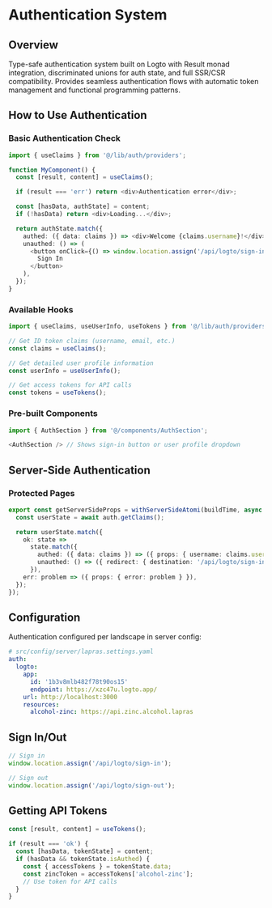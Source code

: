 # Authentication System

## Overview

Type-safe authentication system built on Logto with Result monad integration,
discriminated unions for auth state, and full SSR/CSR compatibility.
Provides seamless authentication flows with automatic token management and
functional programming patterns.

## How to Use Authentication

### Basic Authentication Check

```typescript
import { useClaims } from '@/lib/auth/providers';

function MyComponent() {
  const [result, content] = useClaims();

  if (result === 'err') return <div>Authentication error</div>;

  const [hasData, authState] = content;
  if (!hasData) return <div>Loading...</div>;

  return authState.match({
    authed: ({ data: claims }) => <div>Welcome {claims.username}!</div>,
    unauthed: () => (
      <button onClick={() => window.location.assign('/api/logto/sign-in')}>
        Sign In
      </button>
    ),
  });
}
```

### Available Hooks

```typescript
import { useClaims, useUserInfo, useTokens } from '@/lib/auth/providers';

// Get ID token claims (username, email, etc.)
const claims = useClaims();

// Get detailed user profile information
const userInfo = useUserInfo();

// Get access tokens for API calls
const tokens = useTokens();
```

### Pre-built Components

```typescript
import { AuthSection } from '@/components/AuthSection';

<AuthSection /> // Shows sign-in button or user profile dropdown
```

## Server-Side Authentication

### Protected Pages

```typescript
export const getServerSideProps = withServerSideAtomi(buildTime, async (context, { auth }) => {
  const userState = await auth.getClaims();

  return userState.match({
    ok: state =>
      state.match({
        authed: ({ data: claims }) => ({ props: { username: claims.username } }),
        unauthed: () => ({ redirect: { destination: '/api/logto/sign-in', permanent: false } }),
      }),
    err: problem => ({ props: { error: problem } }),
  });
});
```

## Configuration

Authentication configured per landscape in server config:

```yaml
# src/config/server/lapras.settings.yaml
auth:
  logto:
    app:
      id: '1b3v8mlb482f78t90os15'
      endpoint: https://xzc47u.logto.app/
    url: http://localhost:3000
    resources:
      alcohol-zinc: https://api.zinc.alcohol.lapras
```

## Sign In/Out

```typescript
// Sign in
window.location.assign('/api/logto/sign-in');

// Sign out
window.location.assign('/api/logto/sign-out');
```

## Getting API Tokens

```typescript
const [result, content] = useTokens();

if (result === 'ok') {
  const [hasData, tokenState] = content;
  if (hasData && tokenState.isAuthed) {
    const { accessTokens } = tokenState.data;
    const zincToken = accessTokens['alcohol-zinc'];
    // Use token for API calls
  }
}
```

